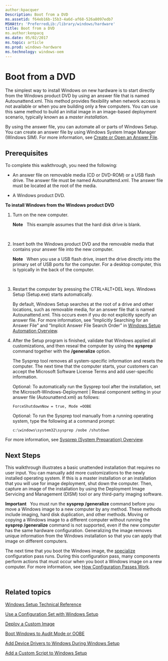 ```yaml
---
author:kpacquer
Description: Boot from a DVD
ms.assetid: f64eb16b-15b3-4a6d-af68-526a8097edb7
MSHAttr: 'PreferredLib:/library/windows/hardware'
title: Boot from a DVD
ms.author:kenpacq
ms.date: 05/02/2017
ms.topic: article
ms.prod: windows-hardware
ms.technology: windows-oem
---
```


# Boot from a DVD


The simplest way to install Windows on new hardware is to start directly from the Windows product DVD by using an answer file that is named Autounattend.xml. This method provides flexibility when network access is not available or when you are building only a few computers. You can use this same method to build an initial image in an image-based deployment scenario, typically known as a *master installation*.

By using the answer file, you can automate all or parts of Windows Setup. You can create an answer file by using Windows System Image Manager (Windows SIM). For more information, see [Create or Open an Answer File](https://msdn.microsoft.com/library/windows/hardware/dn915085).

## <span id="Prerequisites"></span><span id="prerequisites"></span><span id="PREREQUISITES"></span>Prerequisites


To complete this walkthrough, you need the following:

-   An answer file on removable media (CD or DVD-ROM) or a USB flash drive. The answer file must be named Autounattend.xml. The answer file must be located at the root of the media.

-   A Windows product DVD.

**To install Windows from the Windows product DVD**

1.  Turn on the new computer.

    **Note**  
    This example assumes that the hard disk drive is blank.

     

2.  Insert both the Windows product DVD and the removable media that contains your answer file into the new computer.

    **Note**  
    When you use a USB flash drive, insert the drive directly into the primary set of USB ports for the computer. For a desktop computer, this is typically in the back of the computer.

     

3.  Restart the computer by pressing the CTRL+ALT+DEL keys. Windows Setup (Setup.exe) starts automatically.

    By default, Windows Setup searches at the root of a drive and other locations, such as removable media, for an answer file that is named Autounattend.xml. This occurs even if you do not explicitly specify an answer file. For more information, see “Implicitly Searching for an Answer File” and “Implicit Answer File Search Order” in [Windows Setup Automation Overview](windows-setup-automation-overview.md).

4.  After the Setup program is finished, validate that Windows applied all customizations, and then reseal the computer by using the **sysprep** command together with the **/generalize** option.

    The Sysprep tool removes all system-specific information and resets the computer. The next time that the computer starts, your customers can accept the Microsoft Software License Terms and add user-specific information.

    Optional: To automatically run the Sysprep tool after the installation, set the Microsoft-Windows-Deployment | Reseal component setting in your answer file (Autounattend.xml) as follows:

    `ForceShutdownNow = true, Mode =OOBE`

    Optional: To run the Sysprep tool manually from a running operating system, type the following at a command prompt:

    `c:\windows\system32\sysprep /oobe /shutdown`

For more information, see [Sysprep (System Preparation) Overview](sysprep--system-preparation--overview.md).

## <span id="Next_Steps"></span><span id="next_steps"></span><span id="NEXT_STEPS"></span>Next Steps


This walkthrough illustrates a basic unattended installation that requires no user input. You can manually add more customizations to the newly installed operating system. If this is a master installation or an installation that you will use for image deployment, shut down the computer. Then, capture an image of the installation by using the Deployment Image Servicing and Management (DISM) tool or any third-party imaging software.

**Important**  
You must run the **sysprep /generalize** command before you move a Windows image to a new computer by any method. These methods include imaging, hard disk duplication, and other methods. Moving or copying a Windows image to a different computer without running the **sysprep /generalize** command is not supported, even if the new computer has the same hardware configuration. Generalizing the image removes unique information from the Windows installation so that you can apply that image on different computers.

The next time that you boot the Windows image, the [specialize](specialize.md) configuration pass runs. During this configuration pass, many components perform actions that must occur when you boot a Windows image on a new computer. For more information, see [How Configuration Passes Work](how-configuration-passes-work.md).

 

## <span id="related_topics"></span>Related topics


[Windows Setup Technical Reference](windows-setup-technical-reference.md)

[Use a Configuration Set with Windows Setup](use-a-configuration-set-with-windows-setup.md)

[Deploy a Custom Image](deploy-a-custom-image.md)

[Boot Windows to Audit Mode or OOBE](boot-windows-to-audit-mode-or-oobe.md)

[Add Device Drivers to Windows During Windows Setup](add-device-drivers-to-windows-during-windows-setup.md)

[Add a Custom Script to Windows Setup](add-a-custom-script-to-windows-setup.md)

 

 







